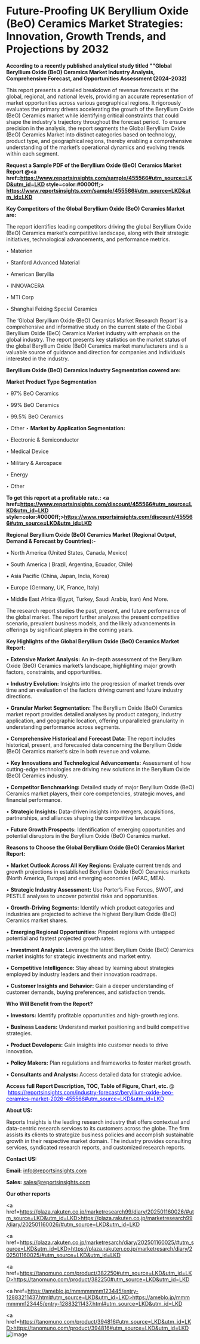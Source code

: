 # Future-Proofing UK Beryllium Oxide (BeO) Ceramics Market Strategies: Innovation, Growth Trends, and Projections by 2032

<strong>According to a recently published analytical study titled ""Global Beryllium Oxide (BeO) Ceramics Market Industry Analysis, Comprehensive Forecast, and Opportunities Assessment (2024–2032)</strong>

This report presents a detailed breakdown of revenue forecasts at the global, regional, and national levels, providing an accurate representation of market opportunities across various geographical regions. It rigorously evaluates the primary drivers accelerating the growth of the Beryllium Oxide (BeO) Ceramics market while identifying critical constraints that could shape the industry's trajectory throughout the forecast period. To ensure precision in the analysis, the report segments the Global Beryllium Oxide (BeO) Ceramics Market into distinct categories based on technology, product type, and geographical regions, thereby enabling a comprehensive understanding of the market’s operational dynamics and evolving trends within each segment.

<strong>Request a Sample PDF of the Beryllium Oxide (BeO) Ceramics Market Report </strong><strong>@<a href=https://www.reportsinsights.com/sample/455566#utm_source=LKD&utm_id=LKD style=color:#0000ff;> https://www.reportsinsights.com/sample/455566#utm_source=LKD&utm_id=LKD</a></strong></font>

<strong>Key Competitors of the Global Beryllium Oxide (BeO) Ceramics Market are:</strong>

The report identifies leading competitors driving the global Beryllium Oxide (BeO) Ceramics market’s competitive landscape, along with their strategic initiatives, technological advancements, and performance metrics.

‣ Materion

‣ Stanford Advanced Material

‣ American Beryllia

‣ INNOVACERA

‣ MTI Corp

‣ Shanghai Feixing Special Ceramics

The ‘Global Beryllium Oxide (BeO) Ceramics Market Research Report’ is a comprehensive and informative study on the current state of the Global Beryllium Oxide (BeO) Ceramics Market industry with emphasis on the global industry. The report presents key statistics on the market status of the global Beryllium Oxide (BeO) Ceramics market manufacturers and is a valuable source of guidance and direction for companies and individuals interested in the industry.

<strong>Beryllium Oxide (BeO) Ceramics Industry Segmentation covered are:</strong>

<strong>Market Product Type Segmentation</strong>

‣ 97% BeO Ceramics

‣ 99% BeO Ceramics

‣ 99.5% BeO Ceramics

‣ Other
‣ 
<strong>Market by Application Segmentation:</strong>

‣ Electronic & Semiconductor

‣ Medical Device

‣ Military & Aerospace

‣ Energy

‣ Other

<strong>To get this report at a profitable rate.: <a href=https://www.reportsinsights.com/discount/455566#utm_source=LKD&utm_id=LKD style=color:#0000ff;>https://www.reportsinsights.com/discount/455566#utm_source=LKD&utm_id=LKD</a></strong></font>

<strong>Regional Beryllium Oxide (BeO) Ceramics Market (Regional Output, Demand &amp; Forecast by Countries):-</strong>

• North America (United States, Canada, Mexico)

• South America ( Brazil, Argentina, Ecuador, Chile)

• Asia Pacific (China, Japan, India, Korea)

• Europe (Germany, UK, France, Italy)

• Middle East Africa (Egypt, Turkey, Saudi Arabia, Iran) And More.

The research report studies the past, present, and future performance of the global market. The report further analyzes the present competitive scenario, prevalent business models, and the likely advancements in offerings by significant players in the coming years.

<strong>Key Highlights of the Global Beryllium Oxide (BeO) Ceramics Market Report:</strong>

• <strong>Extensive Market Analysis:</strong> An in-depth assessment of the Beryllium Oxide (BeO) Ceramics market’s landscape, highlighting major growth factors, constraints, and opportunities.

• <strong>Industry Evolution:</strong> Insights into the progression of market trends over time and an evaluation of the factors driving current and future industry directions.

• <strong>Granular Market Segmentation:</strong> The Beryllium Oxide (BeO) Ceramics market report provides detailed analyses by product category, industry application, and geographic location, offering unparalleled granularity in understanding performance across segments.

• <strong>Comprehensive Historical and Forecast Data:</strong> The report includes historical, present, and forecasted data concerning the Beryllium Oxide (BeO) Ceramics market’s size in both revenue and volume.

• <strong>Key Innovations and Technological Advancements:</strong> Assessment of how cutting-edge technologies are driving new solutions in the Beryllium Oxide (BeO) Ceramics industry.

• <strong>Competitor Benchmarking:</strong> Detailed study of major Beryllium Oxide (BeO) Ceramics market players, their core competencies, strategic moves, and financial performance.

• <strong>Strategic Insights:</strong> Data-driven insights into mergers, acquisitions, partnerships, and alliances shaping the competitive landscape.

• <strong>Future Growth Prospects:</strong> Identification of emerging opportunities and potential disruptors in the Beryllium Oxide (BeO) Ceramics market.

<strong>Reasons to Choose the Global Beryllium Oxide (BeO) Ceramics Market Report:</strong>

• <strong>Market Outlook Across All Key Regions:</strong> Evaluate current trends and growth projections in established Beryllium Oxide (BeO) Ceramics markets (North America, Europe) and emerging economies (APAC, MEA).

• <strong>Strategic Industry Assessment:</strong> Use Porter’s Five Forces, SWOT, and PESTLE analyses to uncover potential risks and opportunities.

• <strong>Growth-Driving Segments:</strong> Identify which product categories and industries are projected to achieve the highest Beryllium Oxide (BeO) Ceramics market shares.

• <strong>Emerging Regional Opportunities:</strong> Pinpoint regions with untapped potential and fastest projected growth rates.

• <strong>Investment Analysis:</strong> Leverage the latest Beryllium Oxide (BeO) Ceramics market insights for strategic investments and market entry.

• <strong>Competitive Intelligence:</strong> Stay ahead by learning about strategies employed by industry leaders and their innovation roadmaps.

• <strong>Customer Insights and Behavior:</strong> Gain a deeper understanding of customer demands, buying preferences, and satisfaction trends.

<strong>Who Will Benefit from the Report?</strong>

• <strong>Investors:</strong> Identify profitable opportunities and high-growth regions.

• <strong>Business Leaders:</strong> Understand market positioning and build competitive strategies.

• <strong>Product Developers:</strong> Gain insights into customer needs to drive innovation.

• <strong>Policy Makers:</strong> Plan regulations and frameworks to foster market growth.

• <strong>Consultants and Analysts:</strong> Access detailed data for strategic advice.
</ul>
<strong>Access full Report Description, TOC, Table of Figure, Chart, etc. </strong>@  <a href=https://reportsinsights.com/industry-forecast/beryllium-oxide-beo-ceramics-market-2026-455566#utm_source=LKD&utm_id=LKD style=color:#0000ff;>https://reportsinsights.com/industry-forecast/beryllium-oxide-beo-ceramics-market-2026-455566#utm_source=LKD&utm_id=LKD</a></font>

<strong><strong>About US</strong>:</strong>

Reports Insights is the leading research industry that offers contextual and data-centric research services to its customers across the globe. The firm assists its clients to strategize business policies and accomplish sustainable growth in their respective market domain. The industry provides consulting services, syndicated research reports, and customized research reports.

<strong>Contact US:</strong>

<p class=""""><b>Email:</b> <a href=mailto:info@reportsinsights.com>info@reportsinsights.com</a></p>
<p class=""""><b>Sales:</b> <a href=mailto:sales@reportsinsights.com>sales@reportsinsights.com</a></p>

<strong>Our other reports</strong>

<a href=https://plaza.rakuten.co.jp/marketresearch99/diary/202501160026/#utm_source=LKD&utm_id=LKD>https://plaza.rakuten.co.jp/marketresearch99/diary/202501160026/#utm_source=LKD&utm_id=LKD</a>

<a href=https://plaza.rakuten.co.jp/marketresarch/diary/202501160025/#utm_source=LKD&utm_id=LKD>https://plaza.rakuten.co.jp/marketresarch/diary/202501160025/#utm_source=LKD&utm_id=LKD</a>

<a href=https://tanomuno.com/product/382250#utm_source=LKD&utm_id=LKD>https://tanomuno.com/product/382250#utm_source=LKD&utm_id=LKD</a>

<a href=https://ameblo.jp/mmmmmmm123445/entry-12883211437.html#utm_source=LKD&utm_id=LKD>https://ameblo.jp/mmmmmmm123445/entry-12883211437.html#utm_source=LKD&utm_id=LKD</a>

<a href=https://tanomuno.com/product/394816#utm_source=LKD&utm_id=LKD>https://tanomuno.com/product/394816#utm_source=LKD&utm_id=LKD</a>
![image](https://github.com/user-attachments/assets/578bfbe7-4385-438b-bbd4-f26d63f60563)
